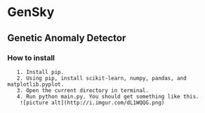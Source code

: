 # GenSky

## Genetic Anomaly Detector

### How to install

       1. Install pip.
       2. Using pip, install scikit-learn, numpy, pandas, and matplotlib.pyplot.
       3. Open the current directory in terminal.
       4. Run python main.py. You should get something like this.
        ![picture alt](http://i.imgur.com/dL1WQQG.png)
